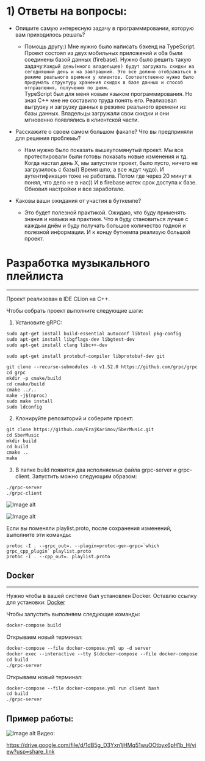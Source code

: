 # 1) Ответы на вопросы:
- Опишите самую интересную задачу в программировании, которую вам приходилось решать?
	-  Помощь другу:) Мне нужно было написать бэкенд на TypeScript. Проект состоял из  двух мобильных приложений и оба были соединены базой данных (firebase). Нужно  было решить такую задачу:```Каждый день(много владельцев) будут загружать скидки на сегодняшний день и на завтрашний. Это все должно отображаться в режиме реального времени у клиентов. Соответственно нужно было придумать структуру хранения скидок в базе данных и способ отправления, получения по дням.```   
	   TypeScript был для меня новым языком программирования. Но зная С++ мне не составило труда понять его. Реализовал  выгрузку и загрузку данных в режиме реального времени из базы данных. Владельцы загружали свои скидки и они мгновенно появлялись в клиентской части. 
							     
 - Расскажите о своем самом большом факапе? Что вы предприняли для решения проблемы?
	 - Нам нужно было показать вышеупомянутый проект. Мы все протестировали были готовы показать новые изменения и тд. Когда настал день X, мы запустили проект, было пусто, ничего не загрузилось с базы)) Время шло, а все ждут чудо). И аутентификация тоже не работала. Потом где через 20 минут я понял, что дело не в нас)) И в firebase истек срок доступа к базе. Обновил настройки и все заработало.
- Каковы ваши ожидания от участия в буткемпе?
	- Это будет полезной практикой. Ожидаю, что буду применять знания и навыки на практике. Что я буду становиться лучше с каждым днём и буду получать большое количество годной и полезной информации. И к концу буткемпа реализую большой проект.
# Разработка музыкального плейлиста
---
Проект реализован в IDE CLion на С++.

Чтобы собрать проект выполните следующие шаги:
1. Установите gRPC:
````markdown
sudo apt-get install build-essential autoconf libtool pkg-config 
sudo apt-get install libgflags-dev libgtest-dev 
sudo apt-get install clang libc++-dev

sudo apt-get install protobuf-compiler libprotobuf-dev git

git clone --recurse-submodules -b v1.52.0 https://github.com/grpc/grpc
cd grpc
mkdir -p cmake/build
cd cmake/build
cmake ../..
make -j$(nproc)
sudo make install
sudo ldconfig
````
2. Клонируйте репозиторий и соберите проект:
````markdown  
git clone https://github.com/ErajKarimov/SberMusic.git
cd SberMusic
mkdir build
cd build
cmake ..
make
````

3. В папке build появятся два исполняемых файла grpc-server и grpc-client. 
Запустить можно следующим образом:
````markdown
./grpc-server
./grpc-client
````

![Image alt](https://github.com/ErajKarimov/SberMusic/blob/master/image/Pasted%20image%2020230228203937.png)

![Image alt](https://github.com/ErajKarimov/SberMusic/blob/master/image/Pasted%20image%2020230228204012.png)

Если вы поменяли playlist.proto, после сохранения изменений, выполните эти команды:
````
protoc -I . --grpc_out=. --plugin=protoc-gen-grpc=`which grpc_cpp_plugin` playlist.proto
protoc -I . --cpp_out=. playlist.proto
````

Docker
---
---

Нужно чтобы в вашей системе был установлен Docker. Оставлю ссылку для установки:
[Docker](https://docs.docker.com/engine/install/)

Чтобы запустить выполняем следующие команды:
````markdown
docker-compose build
````

Открываем новый терминал:
````markdown
docker-compose --file docker-compose.yml up -d server 
docker exec --interactive --tty $(docker-compose --file docker-compose.yml ps -q server) bash 
cd build
./grpc-server
````
Открываем новый терминал:
````markdown
docker-compose --file docker-compose.yml run client bash
cd build
./grpc-server
````
## **Пример работы:**
![Image alt](https://github.com/ErajKarimov/SberMusic/blob/master/image/Pasted%20image%2020230228224649.png)
Видео:

https://drive.google.com/file/d/1dB5g_D3Yxn1jHMq51wuOOtbyx6pH1b_H/view?usp=share_link
